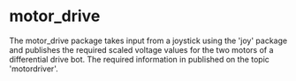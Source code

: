 # motor_drive
The motor_drive package takes input from a joystick using the 'joy' package and publishes the required scaled voltage values for the two motors of a differential drive bot. The required information in published on the topic 'motordriver'.
